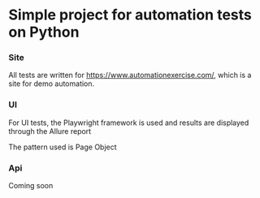 # Simple project for automation tests on Python

### Site
All tests are written for https://www.automationexercise.com/, which is a site for demo automation.

### UI
For UI tests, the Playwright framework is used and results are displayed through the Allure report

The pattern used is Page Object

### Api
Coming soon